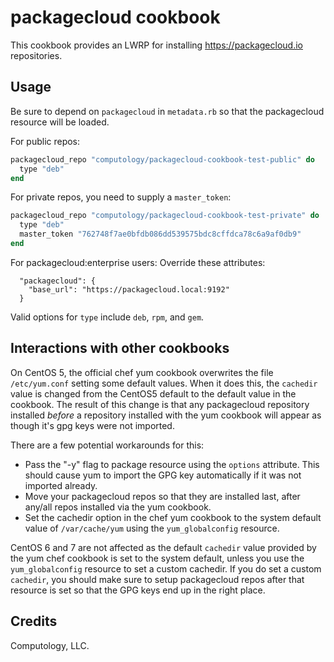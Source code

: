 # packagecloud cookbook

This cookbook provides an LWRP for installing https://packagecloud.io repositories.

## Usage

Be sure to depend on `packagecloud` in `metadata.rb` so that the packagecloud
resource will be loaded.

For public repos:

```ruby
packagecloud_repo "computology/packagecloud-cookbook-test-public" do
  type "deb"
end
```

For private repos, you need to supply a `master_token`:

```ruby
packagecloud_repo "computology/packagecloud-cookbook-test-private" do
  type "deb"
  master_token "762748f7ae0bfdb086dd539575bdc8cffdca78c6a9af0db9"
end
```

For packagecloud:enterprise users:
Override these attributes:
```
  "packagecloud": {
    "base_url": "https://packagecloud.local:9192"
  }
```

Valid options for `type` include `deb`, `rpm`, and `gem`.

## Interactions with other cookbooks

On CentOS 5, the official chef yum cookbook overwrites the file
`/etc/yum.conf` setting some default values. When it does this, the `cachedir`
value is changed from the CentOS5 default to the default value in the
cookbook. The result of this change is that any packagecloud repository
installed *before* a repository installed with the yum cookbook will appear as
though it's gpg keys were not imported.

There are a few potential workarounds for this:

- Pass the "-y" flag to package resource using the `options` attribute. This
  should cause yum to import the GPG key automatically if it was not imported
  already.
- Move your packagecloud repos so that they are installed last, after any/all
  repos installed via the yum cookbook.
- Set the cachedir option in the chef yum cookbook to the system default value
  of `/var/cache/yum` using the `yum_globalconfig` resource.

CentOS 6 and 7 are not affected as the default `cachedir` value provided by
the yum chef cookbook is set to the system default, unless you use the
`yum_globalconfig` resource to set a custom cachedir. If you do set a custom
`cachedir`, you should make sure to setup packagecloud repos after that
resource is set so that the GPG keys end up in the right place.

## Credits
Computology, LLC.
